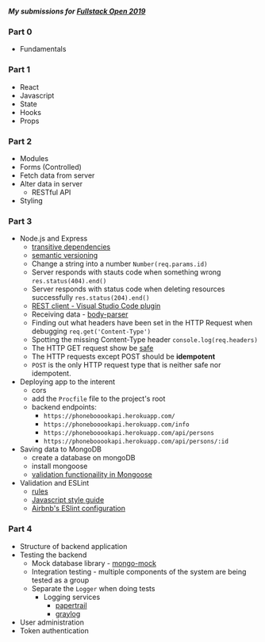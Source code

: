 ##### My submissions for [Fullstack Open 2019](https://fullstackopen.com/en/)

### Part 0

- Fundamentals

### Part 1

- React
- Javascript
- State
- Hooks
- Props

### Part 2

- Modules
- Forms (Controlled)
- Fetch data from server
- Alter data in server
  - RESTful API
- Styling

### Part 3

- Node.js and Express
  - [transitive dependencies](https://lexi-lambda.github.io/blog/2016/08/24/understanding-the-npm-dependency-model/)
  - [semantic versioning](https://docs.npmjs.com/about-semantic-versioning)
  - Change a string into a number `Number(req.params.id)`
  - Server responds with stauts code when something wrong `res.status(404).end()`
  - Server responds with status code when deleting resources successfully `res.status(204).end()`
  - [REST client - Visual Studio Code plugin](https://marketplace.visualstudio.com/items?itemName=humao.rest-client)
  - Receiving data - [body-parser](https://github.com/expressjs/body-parser)
  - Finding out what headers have been set in the HTTP Request when debugging `req.get('Content-Type')`
  - Spotting the missing Content-Type header `console.log(req.headers)`
  - The HTTP GET request show be [safe](https://www.w3.org/Protocols/rfc2616/rfc2616-sec9.html)
  - The HTTP requests except POST should be **idempotent**
  - `POST` is the only HTTP request type that is neither safe nor idempotent.
- Deploying app to the interent
  - cors
  - add the `Procfile` file to the project's root
  - backend endpoints:
    - `https://phonebooookapi.herokuapp.com/`
    - `https://phonebooookapi.herokuapp.com/info`
    - `https://phonebooookapi.herokuapp.com/api/persons`
    - `https://phonebooookapi.herokuapp.com/api/persons/:id`
- Saving data to MongoDB
  - create a database on mongoDB
  - install mongoose
  - [validation functionaility in Mongoose](https://mongoosejs.com/docs/validation.html)
- Validation and ESLint
  - [rules](https://eslint.org/docs/rules/)
  - [Javascript style guide](https://github.com/airbnb/javascript)
  - [Airbnb's ESlint configuration](https://github.com/airbnb/javascript/tree/master/packages/eslint-config-airbnb)

### Part 4

- Structure of backend application
- Testing the backend
  - Mock database library - [mongo-mock](https://github.com/williamkapke/mongo-mock)
  - Integration testing - multiple components of the system are being tested as a group
  - Separate the `Logger` when doing tests
    - Logging services
      - [papertrail](https://www.papertrail.com/)
      - [graylog](https://www.graylog.org/)
- User administration
- Token authentication
